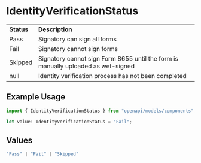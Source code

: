 # IdentityVerificationStatus

|   |   |
|---|---|
|__Status__| __Description__ |
| Pass | Signatory can sign all forms |
| Fail | Signatory cannot sign forms |
| Skipped | Signatory cannot sign Form 8655 until the form is manually uploaded as wet-signed |
| null | Identity verification process has not been completed |

## Example Usage

```typescript
import { IdentityVerificationStatus } from "openapi/models/components";

let value: IdentityVerificationStatus = "Fail";
```

## Values

```typescript
"Pass" | "Fail" | "Skipped"
```